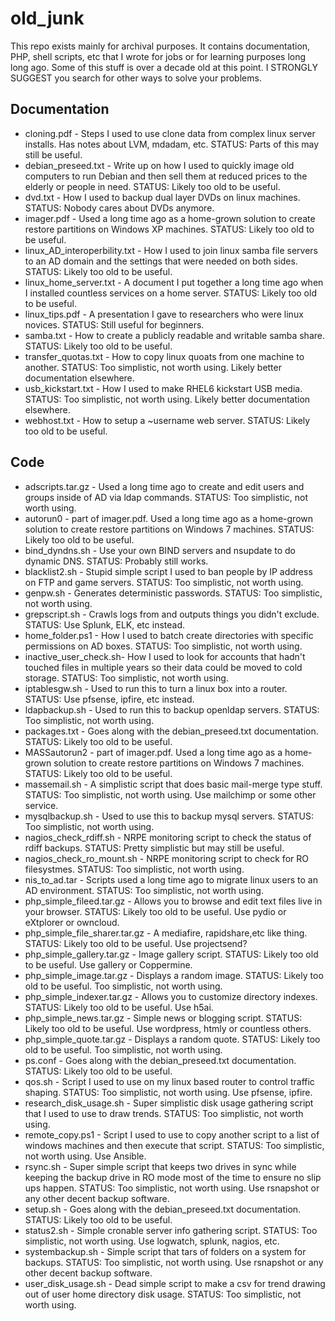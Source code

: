 # old_junk
This repo exists mainly for archival purposes.  It contains documentation, PHP, shell scripts, etc that I wrote for jobs or for learning purposes long long ago.  Some of this stuff is over a decade old at this point.  I STRONGLY SUGGEST you search for other ways to solve your problems.  




## Documentation

 - cloning.pdf - Steps I used to use clone data from complex linux server installs.  Has notes about LVM, mdadam, etc. STATUS: Parts of this may still be useful.  
 - debian_preseed.txt - Write up on how I used to quickly image old computers to run Debian and then sell them at reduced prices to the elderly or people in need. STATUS: Likely too old to be useful. 
 - dvd.txt - How I used to backup dual layer DVDs on linux machines. STATUS: Nobody cares about DVDs anymore. 
 - imager.pdf -  Used a long time ago as a home-grown solution to create restore partitions on Windows XP machines. STATUS: Likely too old to be useful. 
 - linux_AD_interoperbility.txt - How I used to join linux samba file servers to an AD domain and the settings that were needed on both sides.  STATUS: Likely too old to be useful.
 - linux_home_server.txt - A document I put together a long time ago when I installed countless services on a home server.  STATUS: Likely too old to be useful.
 - linux_tips.pdf - A presentation I gave to researchers who were linux novices.  STATUS: Still useful for beginners. 
 - samba.txt - How to create a publicly readable and writable samba share.  STATUS: Likely too old to be useful. 
- transfer_quotas.txt - How to copy linux quoats from one machine to another.  STATUS: Too simplistic, not worth using. Likely better documentation elsewhere.
- usb_kickstart.txt - How I used to make RHEL6 kickstart USB media.  STATUS: Too simplistic, not worth using. Likely better documentation elsewhere.
- webhost.txt - How to setup a ~username web server.  STATUS: Likely too old to be useful.

## Code

 - adscripts.tar.gz - Used a long time ago to create and edit users and groups inside of  AD via ldap commands. STATUS: Too simplistic, not worth using. 
 - autorun0 - part of imager.pdf.  Used a long time ago as a home-grown solution to create restore partitions on Windows 7 machines. STATUS: Likely too old to be useful. 
 - bind_dyndns.sh - Use your own BIND servers and nsupdate to do dynamic DNS. STATUS: Probably still works. 
 - blacklist2.sh - Stupid simple script I used to ban people by IP address on FTP and game servers.  STATUS: Too simplistic, not worth using.
 - genpw.sh - Generates deterministic passwords.  STATUS: Too simplistic, not worth using.
 - grepscript.sh - Crawls logs from and outputs things you didn't exclude. STATUS: Use Splunk, ELK, etc instead. 
 - home_folder.ps1 - How I used to batch create directories with specific permissions on AD boxes.  STATUS: Too simplistic, not worth using.
 - inactive_user_check.sh- How I used to look for accounts that hadn't touched files in multiple years so their data could be moved to cold storage. STATUS: Too simplistic, not worth using.
 - iptablesgw.sh - Used to run this to turn a linux box into a router.  STATUS: Use pfsense, ipfire, etc instead. 
 - ldapbackup.sh - Used to run this to backup openldap servers.  STATUS: Too simplistic, not worth using.
 - packages.txt - Goes along with the debian_preseed.txt documentation. STATUS: Likely too old to be useful. 
 - MASSautorun2 - part of imager.pdf.  Used a long time ago as a home-grown solution to create restore partitions on Windows 7 machines. STATUS: Likely too old to be useful. 
 - massemail.sh - A simplistic script that does basic mail-merge type stuff.  STATUS: Too simplistic, not worth using. Use mailchimp or some other service. 
 - mysqlbackup.sh - Used to use this to backup mysql servers.  STATUS: Too simplistic, not worth using.
 - nagios_check_rdiff.sh - NRPE monitoring script to check the status of rdiff backups.  STATUS: Pretty simplistic but may still be useful.  
 - nagios_check_ro_mount.sh - NRPE monitoring script to check for RO filesystmes.  STATUS: Too simplistic, not worth using.
 - nis_to_ad.tar - Scripts used a long time ago to migrate linux users to an AD environment.  STATUS: Too simplistic, not worth using.
 - php_simple_fileed.tar.gz - Allows you to browse and edit text files live in your browser. STATUS: Likely too old to be useful. Use pydio or eXtplorer or owncloud. 
 - php_simple_file_sharer.tar.gz - A mediafire, rapidshare,etc like thing.  STATUS: Likely too old to be useful. Use projectsend?
 - php_simple_gallery.tar.gz - Image gallery script.  STATUS: Likely too old to be useful. Use gallery or Coppermine.
 - php_simple_image.tar.gz - Displays a random image.   STATUS: Likely too old to be useful. Too simplistic, not worth using.
 - php_simple_indexer.tar.gz - Allows you to customize directory indexes.  STATUS: Likely too old to be useful. Use h5ai. 
 - php_simple_news.tar.gz - Simple news or blogging script.  STATUS: Likely too old to be useful. Use wordpress, htmly or countless others. 
 - php_simple_quote.tar.gz - Displays a random quote.   STATUS: Likely too old to be useful. Too simplistic, not worth using.
 - ps.conf - Goes along with the debian_preseed.txt documentation. STATUS: Likely too old to be useful. 
 - qos.sh - Script I used to use on my linux based router to control traffic shaping.  STATUS: Too simplistic, not worth using.  Use pfsense, ipfire.  
 - research_disk_usage.sh - Super simplistic disk usage gathering script that I used to use to draw trends. STATUS: Too simplistic, not worth using.
 - remote_copy.ps1 - Script I used to use to copy another script to a list of windows machines and then execute that script.  STATUS: Too simplistic, not worth using.  Use Ansible.
 - rsync.sh - Super simple script that keeps two drives in sync while keeping the backup drive in RO mode most of the time to ensure no slip ups happen.  STATUS: Too simplistic, not worth using. Use rsnapshot or any other decent backup software. 
 - setup.sh - Goes along with the debian_preseed.txt documentation. STATUS: Likely too old to be useful. 
 - status2.sh - Simple cronable server info gathering script.  STATUS: Too simplistic, not worth using. Use logwatch, splunk, nagios, etc.  
 - systembackup.sh - Simple script that tars of folders on a system for backups.  STATUS: Too simplistic, not worth using. Use rsnapshot or any other decent backup software. 
 - user_disk_usage.sh - Dead simple script to make a csv for trend drawing out of user home directory disk usage. STATUS: Too simplistic, not worth using.


